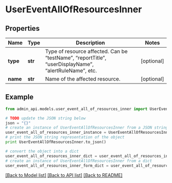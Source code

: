 # UserEventAllOfResourcesInner


## Properties
Name | Type | Description | Notes
------------ | ------------- | ------------- | -------------
**type** | **str** | Type of resource affected. Can be “testName”, “reportTitle”, “userDisplayName”, “alertRuleName”, etc. | [optional] 
**name** | **str** | Name of the affected resource. | [optional] 

## Example

```python
from admin_api.models.user_event_all_of_resources_inner import UserEventAllOfResourcesInner

# TODO update the JSON string below
json = "{}"
# create an instance of UserEventAllOfResourcesInner from a JSON string
user_event_all_of_resources_inner_instance = UserEventAllOfResourcesInner.from_json(json)
# print the JSON string representation of the object
print UserEventAllOfResourcesInner.to_json()

# convert the object into a dict
user_event_all_of_resources_inner_dict = user_event_all_of_resources_inner_instance.to_dict()
# create an instance of UserEventAllOfResourcesInner from a dict
user_event_all_of_resources_inner_form_dict = user_event_all_of_resources_inner.from_dict(user_event_all_of_resources_inner_dict)
```
[[Back to Model list]](../README.md#documentation-for-models) [[Back to API list]](../README.md#documentation-for-api-endpoints) [[Back to README]](../README.md)


